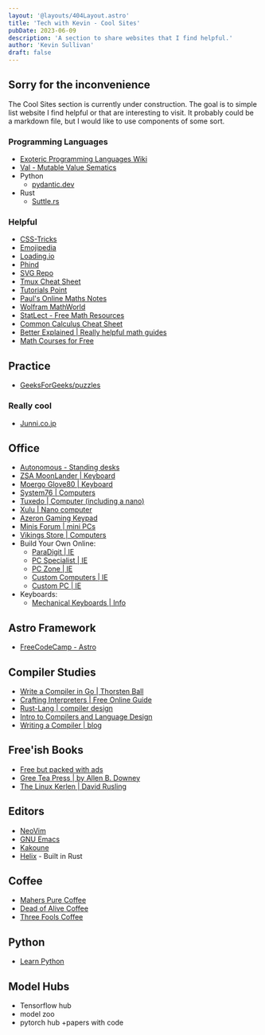 ```yaml
---
layout: '@layouts/404Layout.astro'
title: 'Tech with Kevin - Cool Sites'
pubDate: 2023-06-09
description: 'A section to share websites that I find helpful.'
author: 'Kevin Sullivan'
draft: false
---
```


## Sorry for the inconvenience

The Cool Sites section is currently under construction. The goal is to simple list website I find helpful or that are interesting to visit. It probably could be a markdown file, but I would like to use components of some sort. 

### Programming Languages

+ [Exoteric Programming Languages Wiki](https://esolangs.org/wiki/Main_Page)
+ [Val - Mutable Value Sematics](https://www.val-lang.dev/)
+ Python
    + [pydantic.dev](https://docs.pydantic.dev/latest/)
+ Rust
    + [Suttle.rs](https://www.shuttle.rs/)

### Helpful

+ [CSS-Tricks](https://css-tricks.com/)
+ [Emojipedia](https://emojipedia.org/)
+ [Loading.io](https://loading.io/)
+ [Phind](https://www.phind.com/)
+ [SVG Repo](https://www.svgrepo.com/)
+ [Tmux Cheat Sheet](https://tmuxcheatsheet.com/)
+ [Tutorials Point](https://www.tutorialspoint.com/)
+ [Paul's Online Maths Notes](https://tutorial.math.lamar.edu/)
+ [Wolfram MathWorld](https://mathworld.wolfram.com/)
+ [StatLect - Free Math Resources](https://www.statlect.com/)
+ [Common Calculus Cheat Sheet](http://www.cheat-sheets.org/saved-copy/Common_Derivatives_Integrals.pdf)
+ [Better Explained | Really helpful math guides](https://betterexplained.com/)
+ [Math Courses for Free](https://www.freecodecamp.org/news/math-online-courses-from-worlds-top-universities/)

## Practice

+ [GeeksForGeeks/puzzles](https://www.geeksforgeeks.org/puzzles/)

### Really cool

+ [Junni.co.jp](https://next.junni.co.jp/)

## Office

+ [Autonomous - Standing desks](https://www.autonomous.ai/en-IE)
+ [ZSA MoonLander | Keyboard](https://www.zsa.io/moonlander/buy)
+ [Moergo Glove80 | Keyboard](https://www.moergo.com/)
+ [System76 | Computers](https://system76.com/)
+ [Tuxedo | Computer (including a nano)](https://www.tuxedocomputers.com/)
+ [Xulu | Nano computer](https://xulu.store/)
+ [Azeron Gaming Keypad](https://www.azeron.eu/)
+ [Minis Forum | mini PCs](https://store.minisforum.de/collections/amd-ryzen-1)
+ [Vikings Store | Computers](https://store.vikings.net/en/)
+ Build Your Own Online:
    + [ParaDigit | IE](https://www.paradigit.ie/)
    + [PC Specialist | IE](https://www.pcspecialist.ie/build-your-own-pc/)
    + [PC Zone | IE](https://pczone.ie/)
    + [Custom Computers | IE](https://www.customcomputers.ie/build-your-own-pc/)
    + [Custom PC | IE](https://www.custompc.ie/)
+ Keyboards:
    + [Mechanical Keyboards | Info](https://www.mechanical-keyboard.org/switch-types/)

## Astro Framework

+ [FreeCodeCamp - Astro](https://www.freecodecamp.org/news/how-to-use-the-astro-ui-framework/)

## Compiler Studies

+ [Write a Compiler in Go | Thorsten Ball](https://compilerbook.com)
+ [Crafting Interpreters | Free Online Guide](https://craftinginterpreters.com/)
+ [Rust-Lang | compiler design](https://rust-hosted-langs.github.io/book/chapter-interp-compiler-design.html)
+ [Intro to Compilers and Language Design](www3.nd.edu/~dthain/compilerbook)
+ [Writing a Compiler | blog](https://norasandler.com/2017/11/29/Write-a-Compiler.html)

## Free'ish Books

+ [Free but packed with ads](https://freecomputerbooks.com/)
+ [Gree Tea Press | by Allen B. Downey](https://greenteapress.com/wp/)
+ [The Linux Kerlen | David Rusling](https://tldp.org/LDP/tlk/tlk.html)

## Editors

+ [NeoVim](https://neovim.io/)
+ [GNU Emacs](https://www.gnu.org/software/emacs/)
+ [Kakoune](https://kakoune.org/)
+ [Helix](https://helix-editor.com/) - Built in Rust

## Coffee

+ [Mahers Pure Coffee](https://maherspurecoffee.ie/)
+ [Dead of Alive Coffee](https://www.deadoralivecoffee.com/)
+ [Three Fools Coffee](https://threefoolscoffee.ie/)

## Python

+ [Learn Python](https://learnpython.org)

## Model Hubs
+ Tensorflow hub
+ model zoo
+ pytorch hub
+papers with code
